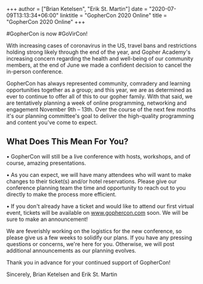 +++
author = ["Brian Ketelsen", "Erik St. Martin"]
date = "2020-07-09T13:13:34+06:00"
linktitle = "GopherCon 2020 Online"
title = "GopherCon 2020 Online"
+++


#GopherCon is now #GoVirCon!

With increasing cases of coronavirus in the US, travel bans and restrictions holding strong likely through the end of the year, and Gopher Academy's increasing concern regarding the health and well-being of our community members, at the end of June we made a confident decision to cancel the in-person conference.

GopherCon has always represented community, comradery and learning opportunities together as a group; and this year, we are as determined as ever to continue to offer all of this to our gopher family. With that said, we are tentatively planning a week of online programming, networking and engagement November 9th – 13th. Over the course of the next few months it's our planning committee's goal to deliver the high-quality programming and content you've come to expect.

## What Does This Mean For You?

•   GopherCon will still be a live conference with hosts, workshops, and of course, amazing presentations.

•   As you can expect, we will have many attendees who will want to make changes to their ticket(s) and/or hotel reservations. Please give our conference planning team the time and opportunity to reach out to you directly to make the process more efficient.

•   If you don't already have a ticket and would like to attend our first virtual event, tickets will be available on www.gophercon.com soon. We will be sure to make an announcement!

We are feverishly working on the logistics for the new conference, so please give us a few weeks to solidify our plans. If you have any pressing questions or concerns, we're here for you. Otherwise, we will post additional announcements as our planning evolves.

Thank you in advance for your continued support of GopherCon!

Sincerely,
Brian Ketelsen and Erik St. Martin
